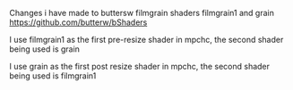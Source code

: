 Changes i have made to buttersw filmgrain shaders filmgrain1 and grain https://github.com/butterw/bShaders

I use filmgrain1 as the first pre-resize shader in mpchc, the second shader being used is grain

I use grain as the first post resize shader in mpchc, the second shader being used is filmgrain1
